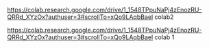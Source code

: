 https://colab.research.google.com/drive/1_1548TPpuNaPj4zEnozRU-QRRd_XYzOx?authuser=3#scrollTo=xQo9LAqbBael colab2



https://colab.research.google.com/drive/1_1548TPpuNaPj4zEnozRU-QRRd_XYzOx?authuser=3#scrollTo=xQo9LAqbBael colab 1
